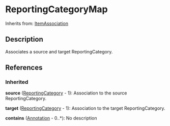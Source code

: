 
# ReportingCategoryMap

Inherits from: [ItemAssociation](ItemAssociation.md)



## Description

Associates a source and target ReportingCategory.




## References

### Inherited

**source** ([ReportingCategory](../ReportingTaxonomies/ReportingCategory.md) - 1): Association to the source ReportingCategory.

**target** ([ReportingCategory](../ReportingTaxonomies/ReportingCategory.md) - 1): Association to the target ReportingCategory.

**contains** ([Annotation](../Base/Annotation.md) - 0..*): No description




